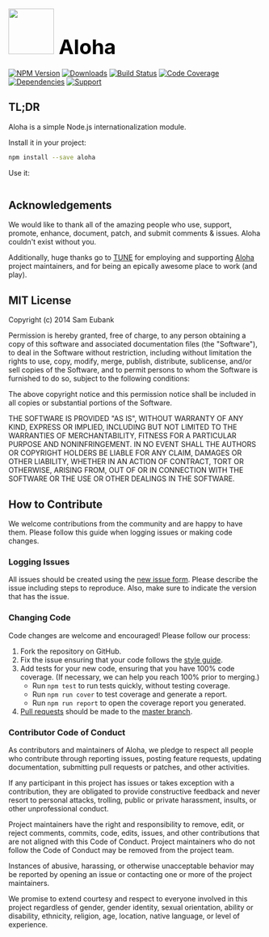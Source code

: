 # <a href="http://lighter.io/aloha" style="font-size:40px;text-decoration:none;color:#000"><img src="https://cdn.rawgit.com/lighterio/lighter.io/master/public/aloha.svg" style="width:90px;height:90px"> Aloha</a>
[![NPM Version](https://img.shields.io/npm/v/aloha.svg)](https://npmjs.org/package/aloha)
[![Downloads](https://img.shields.io/npm/dm/aloha.svg)](https://npmjs.org/package/aloha)
[![Build Status](https://img.shields.io/travis/lighterio/aloha.svg)](https://travis-ci.org/lighterio/aloha)
[![Code Coverage](https://img.shields.io/coveralls/lighterio/aloha/master.svg)](https://coveralls.io/r/lighterio/aloha)
[![Dependencies](https://img.shields.io/david/lighterio/aloha.svg)](https://david-dm.org/lighterio/aloha)
[![Support](https://img.shields.io/gratipay/Lighter.io.svg)](https://gratipay.com/Lighter.io/)


## TL;DR

Aloha is a simple Node.js internationalization module.

Install it in your project:
```bash
npm install --save aloha
```

Use it:
```
```


## Acknowledgements

We would like to thank all of the amazing people who use, support,
promote, enhance, document, patch, and submit comments & issues.
Aloha couldn't exist without you.

Additionally, huge thanks go to [TUNE](http://www.tune.com) for employing
and supporting [Aloha](http://lighter.io/aloha) project maintainers,
and for being an epically awesome place to work (and play).


## MIT License

Copyright (c) 2014 Sam Eubank

Permission is hereby granted, free of charge, to any person obtaining a copy
of this software and associated documentation files (the "Software"), to deal
in the Software without restriction, including without limitation the rights
to use, copy, modify, merge, publish, distribute, sublicense, and/or sell
copies of the Software, and to permit persons to whom the Software is
furnished to do so, subject to the following conditions:

The above copyright notice and this permission notice shall be included in all
copies or substantial portions of the Software.

THE SOFTWARE IS PROVIDED "AS IS", WITHOUT WARRANTY OF ANY KIND, EXPRESS OR
IMPLIED, INCLUDING BUT NOT LIMITED TO THE WARRANTIES OF MERCHANTABILITY,
FITNESS FOR A PARTICULAR PURPOSE AND NONINFRINGEMENT. IN NO EVENT SHALL THE
AUTHORS OR COPYRIGHT HOLDERS BE LIABLE FOR ANY CLAIM, DAMAGES OR OTHER
LIABILITY, WHETHER IN AN ACTION OF CONTRACT, TORT OR OTHERWISE, ARISING FROM,
OUT OF OR IN CONNECTION WITH THE SOFTWARE OR THE USE OR OTHER DEALINGS IN THE
SOFTWARE.


## How to Contribute

We welcome contributions from the community and are happy to have them.
Please follow this guide when logging issues or making code changes.

### Logging Issues

All issues should be created using the
[new issue form](https://github.com/lighterio/aloha/issues/new).
Please describe the issue including steps to reproduce. Also, make sure
to indicate the version that has the issue.

### Changing Code

Code changes are welcome and encouraged! Please follow our process:

1. Fork the repository on GitHub.
2. Fix the issue ensuring that your code follows the
   [style guide](http://lighter.io/style-guide).
3. Add tests for your new code, ensuring that you have 100% code coverage.
   (If necessary, we can help you reach 100% prior to merging.)
   * Run `npm test` to run tests quickly, without testing coverage.
   * Run `npm run cover` to test coverage and generate a report.
   * Run `npm run report` to open the coverage report you generated.
4. [Pull requests](http://help.github.com/send-pull-requests/) should be made
   to the [master branch](https://github.com/lighterio/aloha/tree/master).

### Contributor Code of Conduct

As contributors and maintainers of Aloha, we pledge to respect all
people who contribute through reporting issues, posting feature requests,
updating documentation, submitting pull requests or patches, and other
activities.

If any participant in this project has issues or takes exception with a
contribution, they are obligated to provide constructive feedback and never
resort to personal attacks, trolling, public or private harassment, insults, or
other unprofessional conduct.

Project maintainers have the right and responsibility to remove, edit, or
reject comments, commits, code, edits, issues, and other contributions
that are not aligned with this Code of Conduct. Project maintainers who do
not follow the Code of Conduct may be removed from the project team.

Instances of abusive, harassing, or otherwise unacceptable behavior may be
reported by opening an issue or contacting one or more of the project
maintainers.

We promise to extend courtesy and respect to everyone involved in this project
regardless of gender, gender identity, sexual orientation, ability or
disability, ethnicity, religion, age, location, native language, or level of
experience.
